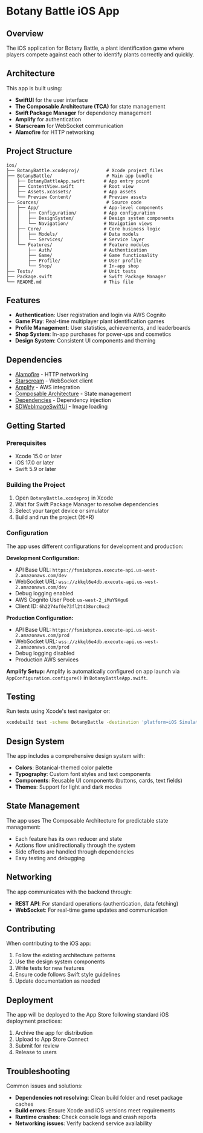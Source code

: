 # Botany Battle iOS App

## Overview
The iOS application for Botany Battle, a plant identification game where players compete against each other to identify plants correctly and quickly.

## Architecture
This app is built using:
- **SwiftUI** for the user interface
- **The Composable Architecture (TCA)** for state management
- **Swift Package Manager** for dependency management
- **Amplify** for authentication
- **Starscream** for WebSocket communication
- **Alamofire** for HTTP networking

## Project Structure
```
ios/
├── BotanyBattle.xcodeproj/          # Xcode project files
├── BotanyBattle/                    # Main app bundle
│   ├── BotanyBattleApp.swift       # App entry point
│   ├── ContentView.swift           # Root view
│   ├── Assets.xcassets/            # App assets
│   └── Preview Content/            # Preview assets
├── Sources/                         # Source code
│   ├── App/                        # App-level components
│   │   ├── Configuration/          # App configuration
│   │   ├── DesignSystem/           # Design system components
│   │   └── Navigation/             # Navigation views
│   ├── Core/                       # Core business logic
│   │   ├── Models/                 # Data models
│   │   └── Services/               # Service layer
│   └── Features/                   # Feature modules
│       ├── Auth/                   # Authentication
│       ├── Game/                   # Game functionality
│       ├── Profile/                # User profile
│       └── Shop/                   # In-app shop
├── Tests/                          # Unit tests
├── Package.swift                   # Swift Package Manager
└── README.md                       # This file
```

## Features
- **Authentication**: User registration and login via AWS Cognito
- **Game Play**: Real-time multiplayer plant identification games
- **Profile Management**: User statistics, achievements, and leaderboards
- **Shop System**: In-app purchases for power-ups and cosmetics
- **Design System**: Consistent UI components and theming

## Dependencies
- [Alamofire](https://github.com/Alamofire/Alamofire) - HTTP networking
- [Starscream](https://github.com/daltoniam/Starscream) - WebSocket client
- [Amplify](https://github.com/aws-amplify/amplify-swift) - AWS integration
- [Composable Architecture](https://github.com/pointfreeco/swift-composable-architecture) - State management
- [Dependencies](https://github.com/pointfreeco/swift-dependencies) - Dependency injection
- [SDWebImageSwiftUI](https://github.com/SDWebImage/SDWebImageSwiftUI) - Image loading

## Getting Started

### Prerequisites
- Xcode 15.0 or later
- iOS 17.0 or later
- Swift 5.9 or later

### Building the Project
1. Open `BotanyBattle.xcodeproj` in Xcode
2. Wait for Swift Package Manager to resolve dependencies
3. Select your target device or simulator
4. Build and run the project (⌘+R)

### Configuration
The app uses different configurations for development and production:

**Development Configuration:**
- API Base URL: `https://fsmiubpnza.execute-api.us-west-2.amazonaws.com/dev`
- WebSocket URL: `wss://zkkql6e4db.execute-api.us-west-2.amazonaws.com/dev`
- Debug logging enabled
- AWS Cognito User Pool: `us-west-2_iMuY9Xgu6`
- Client ID: `6h2274uf0e73fl2t438orc0oc2`

**Production Configuration:**
- API Base URL: `https://fsmiubpnza.execute-api.us-west-2.amazonaws.com/prod`
- WebSocket URL: `wss://zkkql6e4db.execute-api.us-west-2.amazonaws.com/prod`
- Debug logging disabled
- Production AWS services

**Amplify Setup:**
Amplify is automatically configured on app launch via `AppConfiguration.configure()` in `BotanyBattleApp.swift`.

## Testing
Run tests using Xcode's test navigator or:
```bash
xcodebuild test -scheme BotanyBattle -destination 'platform=iOS Simulator,name=iPhone 15'
```

## Design System
The app includes a comprehensive design system with:
- **Colors**: Botanical-themed color palette
- **Typography**: Custom font styles and text components
- **Components**: Reusable UI components (buttons, cards, text fields)
- **Themes**: Support for light and dark modes

## State Management
The app uses The Composable Architecture for predictable state management:
- Each feature has its own reducer and state
- Actions flow unidirectionally through the system
- Side effects are handled through dependencies
- Easy testing and debugging

## Networking
The app communicates with the backend through:
- **REST API**: For standard operations (authentication, data fetching)
- **WebSocket**: For real-time game updates and communication

## Contributing
When contributing to the iOS app:
1. Follow the existing architecture patterns
2. Use the design system components
3. Write tests for new features
4. Ensure code follows Swift style guidelines
5. Update documentation as needed

## Deployment
The app will be deployed to the App Store following standard iOS deployment practices:
1. Archive the app for distribution
2. Upload to App Store Connect
3. Submit for review
4. Release to users

## Troubleshooting
Common issues and solutions:
- **Dependencies not resolving**: Clean build folder and reset package caches
- **Build errors**: Ensure Xcode and iOS versions meet requirements
- **Runtime crashes**: Check console logs and crash reports
- **Networking issues**: Verify backend service availability